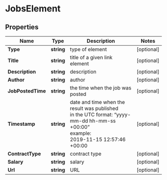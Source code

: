 # JobsElement


## Properties

| Name | Type | Description | Notes |
|------------ | ------------- | ------------- | -------------|
**Type** | **string** | type of element |[optional]|
**Title** | **string** | title of a given link element |[optional]|
**Description** | **string** | description |[optional]|
**Author** | **string** | author |[optional]|
**JobPostedTime** | **string** | the time when the job was posted |[optional]|
**Timestamp** | **string** | date and time when the result was published<br>in the UTC format: “yyyy-mm-dd hh-mm-ss +00:00”<br>example:<br>2019-11-15 12:57:46 +00:00 |[optional]|
**ContractType** | **string** | contract type |[optional]|
**Salary** | **string** | salary |[optional]|
**Url** | **string** | URL |[optional]|